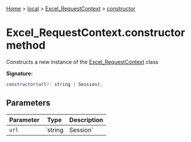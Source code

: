 [Home](./index) &gt; [local](local.md) &gt; [Excel\_RequestContext](local.excel_requestcontext.md) &gt; [constructor](local.excel_requestcontext.constructor.md)

# Excel\_RequestContext.constructor method

Constructs a new instance of the [Excel\_RequestContext](local.excel_requestcontext.md) class

**Signature:**
```javascript
constructor(url?: string | Session);
```

## Parameters

|  Parameter | Type | Description |
|  --- | --- | --- |
|  `url` | `string | Session` |  |

